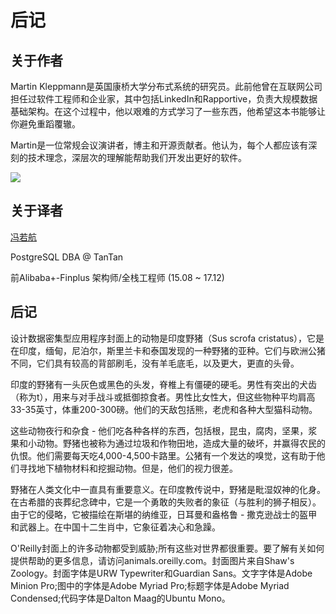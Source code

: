 # 后记

## 关于作者

Martin Kleppmann是英国康桥大学分布式系统的研究员。此前他曾在互联网公司担任过软件工程师和企业家，其中包括LinkedIn和Rapportive，负责大规模数据基础架构。在这个过程中，他以艰难的方式学习了一些东西，他希望这本书能够让你避免重蹈覆辙。

Martin是一位常规会议演讲者，博主和开源贡献者。他认为，每个人都应该有深刻的技术理念，深层次的理解能帮助我们开发出更好的软件。

![](http://martin.kleppmann.com/2017/03/ddia-poster.jpg)



## 关于译者

[冯若航](https://vonng.com/about)

PostgreSQL DBA @ TanTan

前Alibaba+-Finplus 架构师/全栈工程师 (15.08 ~ 17.12)



## 后记

设计数据密集型应用程序封面上的动物是印度野猪（Sus scrofa cristatus），它是在印度，缅甸，尼泊尔，斯里兰卡和泰国发现的一种野猪的亚种。它们与欧洲公猪不同，它们具有较高的背部刷毛，没有羊毛底毛，以及更大，更直的头骨。

印度的野猪有一头灰色或黑色的头发，脊椎上有僵硬的硬毛。男性有突出的犬齿（称为t），用来与对手战斗或抵御掠食者。男性比女性大，但这些物种平均肩高33-35英寸，体重200-300磅。他们的天敌包括熊，老虎和各种大型猫科动物。

这些动物夜行和杂食 - 他们吃各种各样的东西，包括根，昆虫，腐肉，坚果，浆果和小动物。野猪也被称为通过垃圾和作物田地，造成大量的破坏，并赢得农民的仇恨。他们需要每天吃4,000-4,500卡路里。公猪有一个发达的嗅觉，这有助于他们寻找地下植物材料和挖掘动物。但是，他们的视力很差。

野猪在人类文化中一直具有重要意义。在印度教传说中，野猪是毗湿奴神的化身。在古希腊的丧葬纪念碑中，它是一个勇敢的失败者的象征（与胜利的狮子相反）。由于它的侵略，它被描绘在斯堪的纳维亚，日耳曼和盎格鲁 - 撒克逊战士的盔甲和武器上。在中国十二生肖中，它象征着决心和急躁。

O'Reilly封面上的许多动物都受到威胁;所有这些对世界都很重要。要了解有关如何提供帮助的更多信息，请访问animals.oreilly.com。封面图片来自Shaw's Zoology。封面字体是URW Typewriter和Guardian Sans。文字字体是Adobe Minion Pro;图中的字体是Adobe Myriad Pro;标题字体是Adobe Myriad Condensed;代码字体是Dalton Maag的Ubuntu Mono。
